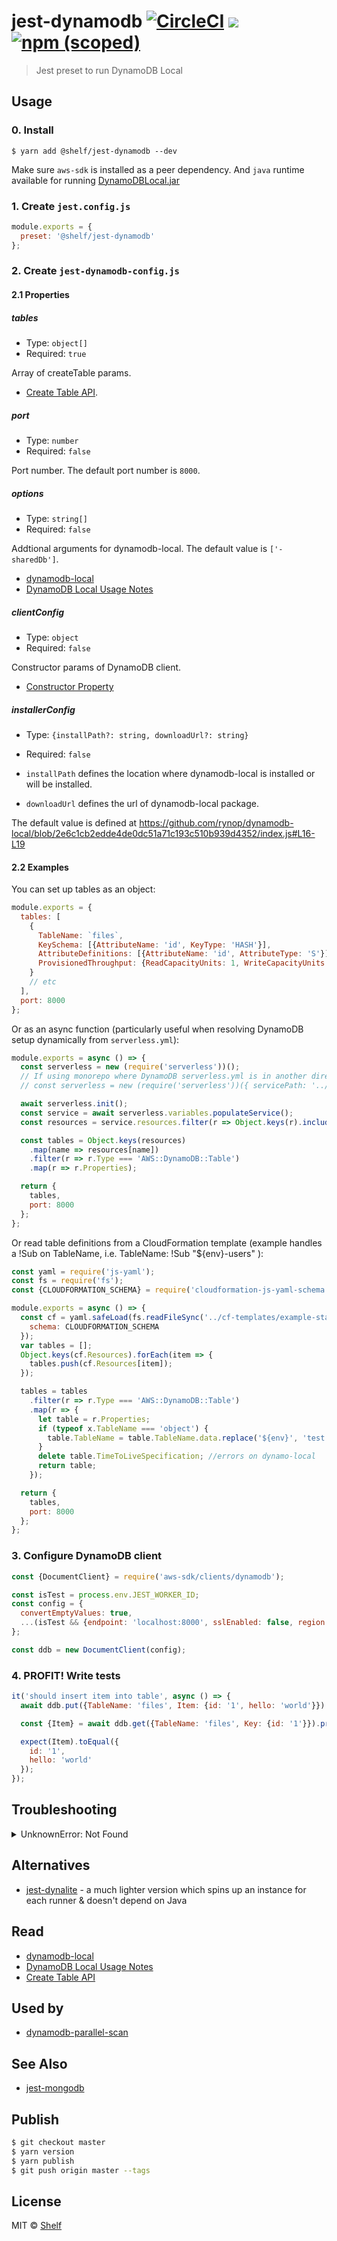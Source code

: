 # jest-dynamodb [![CircleCI](https://circleci.com/gh/shelfio/jest-dynamodb/tree/master.svg?style=svg)](https://circleci.com/gh/shelfio/jest-dynamodb/tree/master) ![](https://img.shields.io/badge/code_style-prettier-ff69b4.svg) [![npm (scoped)](https://img.shields.io/npm/v/@shelf/jest-dynamodb.svg)](https://www.npmjs.com/package/@shelf/jest-dynamodb)

> Jest preset to run DynamoDB Local

## Usage

### 0. Install

```
$ yarn add @shelf/jest-dynamodb --dev
```

Make sure `aws-sdk` is installed as a peer dependency. And `java` runtime available for running [DynamoDBLocal.jar](https://docs.aws.amazon.com/amazondynamodb/latest/developerguide/DynamoDBLocal.DownloadingAndRunning.html)

### 1. Create `jest.config.js`

```js
module.exports = {
  preset: '@shelf/jest-dynamodb'
};
```

### 2. Create `jest-dynamodb-config.js`

#### 2.1 Properties

##### tables

- Type: `object[]`
- Required: `true`

Array of createTable params.

- [Create Table API](https://docs.aws.amazon.com/AWSJavaScriptSDK/latest/AWS/DynamoDB.html#createTable-property).

##### port

- Type: `number`
- Required: `false`

Port number. The default port number is `8000`.

##### options

- Type: `string[]`
- Required: `false`

Addtional arguments for dynamodb-local. The default value is `['-sharedDb']`.

- [dynamodb-local](https://github.com/rynop/dynamodb-local)
- [DynamoDB Local Usage Notes](https://docs.aws.amazon.com/amazondynamodb/latest/developerguide/DynamoDBLocal.UsageNotes.html)

##### clientConfig

- Type: `object`
- Required: `false`

Constructor params of DynamoDB client.

- [Constructor Property](https://docs.aws.amazon.com/AWSJavaScriptSDK/latest/AWS/DynamoDB.html#constructor-property)

##### installerConfig

- Type: `{installPath?: string, downloadUrl?: string}`
- Required: `false`

- `installPath` defines the location where dynamodb-local is installed or will be installed.
- `downloadUrl` defines the url of dynamodb-local package.

The default value is defined at https://github.com/rynop/dynamodb-local/blob/2e6c1cb2edde4de0dc51a71c193c510b939d4352/index.js#L16-L19

#### 2.2 Examples

You can set up tables as an object:

```js
module.exports = {
  tables: [
    {
      TableName: `files`,
      KeySchema: [{AttributeName: 'id', KeyType: 'HASH'}],
      AttributeDefinitions: [{AttributeName: 'id', AttributeType: 'S'}],
      ProvisionedThroughput: {ReadCapacityUnits: 1, WriteCapacityUnits: 1}
    }
    // etc
  ],
  port: 8000
};
```

Or as an async function (particularly useful when resolving DynamoDB setup dynamically from `serverless.yml`):

```js
module.exports = async () => {
  const serverless = new (require('serverless'))();
  // If using monorepo where DynamoDB serverless.yml is in another directory
  // const serverless = new (require('serverless'))({ servicePath: '../../../core/data' });

  await serverless.init();
  const service = await serverless.variables.populateService();
  const resources = service.resources.filter(r => Object.keys(r).includes('Resources'))[0];

  const tables = Object.keys(resources)
    .map(name => resources[name])
    .filter(r => r.Type === 'AWS::DynamoDB::Table')
    .map(r => r.Properties);

  return {
    tables,
    port: 8000
  };
};
```

Or read table definitions from a CloudFormation template (example handles a !Sub on TableName, i.e. TableName: !Sub "\${env}-users" ):

```js
const yaml = require('js-yaml');
const fs = require('fs');
const {CLOUDFORMATION_SCHEMA} = require('cloudformation-js-yaml-schema');

module.exports = async () => {
  const cf = yaml.safeLoad(fs.readFileSync('../cf-templates/example-stack.yaml', 'utf8'), {
    schema: CLOUDFORMATION_SCHEMA
  });
  var tables = [];
  Object.keys(cf.Resources).forEach(item => {
    tables.push(cf.Resources[item]);
  });

  tables = tables
    .filter(r => r.Type === 'AWS::DynamoDB::Table')
    .map(r => {
      let table = r.Properties;
      if (typeof x.TableName === 'object') {
        table.TableName = table.TableName.data.replace('${env}', 'test');
      }
      delete table.TimeToLiveSpecification; //errors on dynamo-local
      return table;
    });

  return {
    tables,
    port: 8000
  };
};
```

### 3. Configure DynamoDB client

```js
const {DocumentClient} = require('aws-sdk/clients/dynamodb');

const isTest = process.env.JEST_WORKER_ID;
const config = {
  convertEmptyValues: true,
  ...(isTest && {endpoint: 'localhost:8000', sslEnabled: false, region: 'local-env'})
};

const ddb = new DocumentClient(config);
```

### 4. PROFIT! Write tests

```js
it('should insert item into table', async () => {
  await ddb.put({TableName: 'files', Item: {id: '1', hello: 'world'}}).promise();

  const {Item} = await ddb.get({TableName: 'files', Key: {id: '1'}}).promise();

  expect(Item).toEqual({
    id: '1',
    hello: 'world'
  });
});
```

## Troubleshooting

<details>
<summary>UnknownError: Not Found</summary>

Perhaps something is using your port specified in `jest-dynamodb-config.js`.

</details>

## Alternatives

- [jest-dynalite](https://github.com/freshollie/jest-dynalite) - a much lighter version which spins up an instance for each runner & doesn't depend on Java

## Read

- [dynamodb-local](https://github.com/rynop/dynamodb-local)
- [DynamoDB Local Usage Notes](https://docs.aws.amazon.com/amazondynamodb/latest/developerguide/DynamoDBLocal.UsageNotes.html)
- [Create Table API](https://docs.aws.amazon.com/AWSJavaScriptSDK/latest/AWS/DynamoDB.html#createTable-property)

## Used by

- [dynamodb-parallel-scan](https://github.com/shelfio/dynamodb-parallel-scan)

## See Also

- [jest-mongodb](https://github.com/shelfio/jest-mongodb)

## Publish

```sh
$ git checkout master
$ yarn version
$ yarn publish
$ git push origin master --tags
```

## License

MIT © [Shelf](https://shelf.io)
